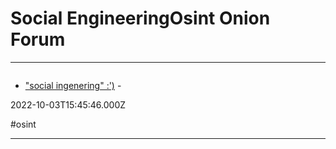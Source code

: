 # Social EngineeringOsint Onion Forum

---

![]()

- ["social ingenering" :')](http://commudazrdyhbullltfdy222krfjhoqzizks5ejmocpft3ijtxq5khqd.onion/forums/social_ingenering) - 

2022-10-03T15:45:46.000Z

#osint

---

